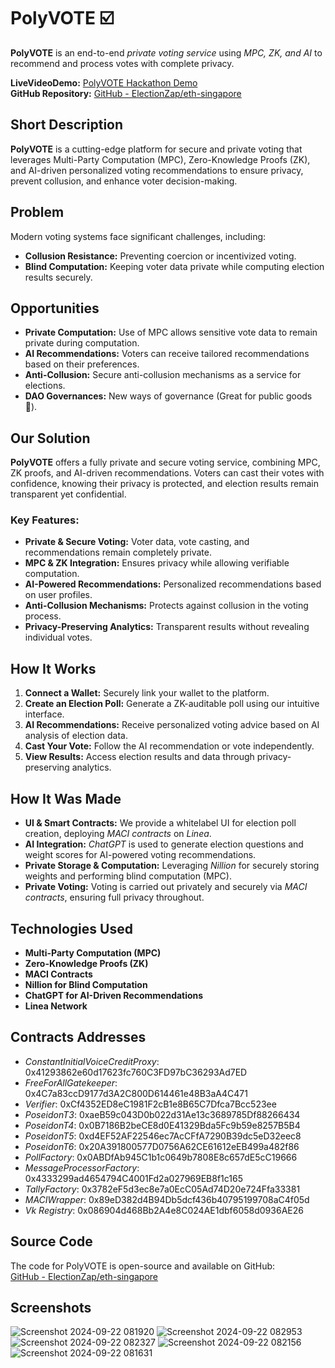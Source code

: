 # PolyVOTE ☑️
**PolyVOTE** is an end-to-end *private voting service* using *MPC, ZK, and AI* to recommend and process votes with complete privacy.

**LiveVideoDemo:** [PolyVOTE Hackathon Demo](https://drive.google.com/drive/folders/1lY2BSXo4kccAxM1E4wTAPYv7bmKIwLDJ?usp=sharing)  
**GitHub Repository:** [GitHub - ElectionZap/eth-singapore](https://github.com/ElectionZap/eth-singapore)


## Short Description
**PolyVOTE** is a cutting-edge platform for secure and private voting that leverages Multi-Party Computation (MPC), Zero-Knowledge Proofs (ZK), and AI-driven personalized voting recommendations to ensure privacy, prevent collusion, and enhance voter decision-making.

## Problem
Modern voting systems face significant challenges, including:
- **Collusion Resistance:** Preventing coercion or incentivized voting.
- **Blind Computation:** Keeping voter data private while computing election results securely.

## Opportunities
- **Private Computation:** Use of MPC allows sensitive vote data to remain private during computation.
- **AI Recommendations:** Voters can receive tailored recommendations based on their preferences.
- **Anti-Collusion:** Secure anti-collusion mechanisms as a service for elections.
- **DAO Governances:** New ways of governance (Great for public goods 👀).

## Our Solution
**PolyVOTE** offers a fully private and secure voting service, combining MPC, ZK proofs, and AI-driven recommendations. Voters can cast their votes with confidence, knowing their privacy is protected, and election results remain transparent yet confidential.

### Key Features:
- **Private & Secure Voting:** Voter data, vote casting, and recommendations remain completely private.
- **MPC & ZK Integration:** Ensures privacy while allowing verifiable computation.
- **AI-Powered Recommendations:** Personalized recommendations based on user profiles.
- **Anti-Collusion Mechanisms:** Protects against collusion in the voting process.
- **Privacy-Preserving Analytics:** Transparent results without revealing individual votes.

## How It Works
1. **Connect a Wallet:** Securely link your wallet to the platform.
2. **Create an Election Poll:** Generate a ZK-auditable poll using our intuitive interface.
3. **AI Recommendations:** Receive personalized voting advice based on AI analysis of election data.
4. **Cast Your Vote:** Follow the AI recommendation or vote independently.
5. **View Results:** Access election results and data through privacy-preserving analytics.

## How It Was Made
- **UI & Smart Contracts:** We provide a whitelabel UI for election poll creation, deploying *MACI contracts* on *Linea*.
- **AI Integration:** *ChatGPT* is used to generate election questions and weight scores for AI-powered voting recommendations.
- **Private Storage & Computation:** Leveraging *Nillion* for securely storing weights and performing blind computation (MPC).
- **Private Voting:** Voting is carried out privately and securely via *MACI contracts*, ensuring full privacy throughout.

## Technologies Used
- **Multi-Party Computation (MPC)**
- **Zero-Knowledge Proofs (ZK)**
- **MACI Contracts**
- **Nillion for Blind Computation**
- **ChatGPT for AI-Driven Recommendations**
- **Linea Network**

## Contracts Addresses
- *ConstantInitialVoiceCreditProxy*: 0x41293862e60d17623fc760C3FD97bC36293Ad7ED
- *FreeForAllGatekeeper*: 0x4C7a83ccD9177d3A2C800D614461e48B3aA4C471
- *Verifier*: 0xCf4352ED8eC1981F2cB1e8B65C7Dfca7Bcc523ee
- *PoseidonT3*: 0xaeB59c043D0b022d31Ae13c3689785Df88266434
- *PoseidonT4*: 0x0B7186B2beCE8d0E41329Bda5Fc9b59e8257B5B4
- *PoseidonT5*: 0xd4EF52AF22546ec7AcCFfA7290B39dc5eD32eec8
- *PoseidonT6*: 0x20A391800577D0756A62CE61612eEB499a482f86
- *PollFactory*: 0x0ABDfAb945C1b1c0649b7808E8c657dE5cC19666
- *MessageProcessorFactory*: 0x4333299ad4654794C4001Fd2a027969EB8f1c165
- *TallyFactory*: 0x3782eF5d3ec8e7a0EcC05Ad74D20e724Ffa33381
- *MACIWrapper*: 0x89eD382d4B94Db5dcf436b40795199708aC4f05d
- *Vk Registry*: 0x086904d468Bb2A4e8C024AE1dbf6058d0936AE26

## Source Code
The code for PolyVOTE is open-source and available on GitHub:  
[GitHub - ElectionZap/eth-singapore](https://github.com/ElectionZap/eth-singapore)

## Screenshots
![Screenshot 2024-09-22 081920](https://github.com/user-attachments/assets/ec0d6b31-da95-4a23-a1e5-3f75b6a9b69c)
![Screenshot 2024-09-22 082953](https://github.com/user-attachments/assets/446d6acc-5ce9-492f-a12b-5c154fdd0fe8)
![Screenshot 2024-09-22 082327](https://github.com/user-attachments/assets/552a6110-b10a-4d0a-846f-177ee890792a)
![Screenshot 2024-09-22 082156](https://github.com/user-attachments/assets/552a1cc8-c7a4-4703-9444-273c4ee70e63)
![Screenshot 2024-09-22 081631](https://github.com/user-attachments/assets/0b5307ed-1609-4ab3-ad06-049261666da1)

